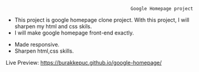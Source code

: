                                                   Google Homepage project

- This project is google homepage clone project. With this project, I will sharpen my html and css skils.
- I will make google homepage front-end exactly.

+ Made responsive.
+ Sharpen html,css skills.

Live Preview: https://burakkepuc.github.io/google-homepage/
